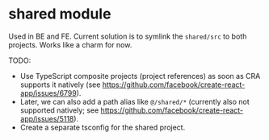 # shared module

Used in BE and FE. Current solution is to symlink the `shared/src` to both projects. Works like a charm for now.

TODO:
- Use TypeScript composite projects (project references) as soon as CRA supports it natively (see https://github.com/facebook/create-react-app/issues/6799).
- Later, we can also add a path alias like `@/shared/*` (currently also not supported natively; see https://github.com/facebook/create-react-app/issues/5118).
- Create a separate tsconfig for the shared project.
